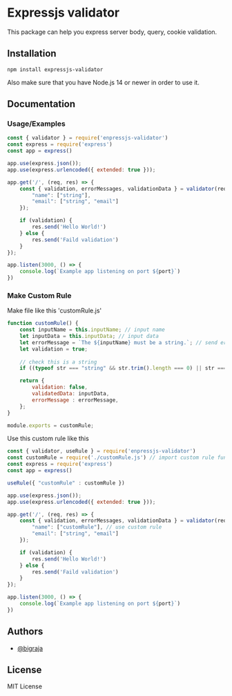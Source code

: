 # Expressjs validator

This package can help you express server body, query, cookie validation.

## Installation

```
npm install expressjs-validator
```

Also make sure that you have Node.js 14 or newer in order to use it.

## Documentation

### Usage/Examples

```js file=app.js
const { validator } = require('enpressjs-validator')
const express = require('express')
const app = express()

app.use(express.json());
app.use(express.urlencoded({ extended: true }));

app.get('/', (req, res) => {
    const { validation, errorMessages, validationData } = validator(req.boy, {
        "name": ["string"],
        "email": ["string", "email"]
    });

    if (validation) {
        res.send('Hello World!')
    } else {
        res.send('Faild validation')
    }
});

app.listen(3000, () => {
    console.log(`Example app listening on port ${port}`)
})
```

### Make Custom Rule

Make file like this 'customRule.js'

```js file=customRule.js
function customRule() {
    const inputName = this.inputName; // input name
    let inputData = this.inputData; // input data
    let errorMessage = `The ${inputName} must be a string.`; // send error message
    let validation = true;
    
    // check this is a string
    if ((typeof str === "string" && str.trim().length === 0) || str === null || /^\d+$/.test(inputData)) validation = false;

    return {
        validation: false,
        validatedData: inputData,
        errorMessage : errorMessage,
    };
}

module.exports = customRule;
```

Use this custom rule like this

```js file=app.js
const { validator, useRule } = require('enpressjs-validator')
const customRule = require('./customRule.js') // import custom rule function
const express = require('express')
const app = express()

useRule({ "customRule" : customRule })

app.use(express.json());
app.use(express.urlencoded({ extended: true }));

app.get('/', (req, res) => {
    const { validation, errorMessages, validationData } = validator(req.boy, {
        "name": ["customRule"], // use custom rule
        "email": ["string", "email"]
    });

    if (validation) {
        res.send('Hello World!')
    } else {
        res.send('Faild validation')
    }
});

app.listen(3000, () => {
    console.log(`Example app listening on port ${port}`)
})
```

## Authors

- [@bigraja](https://www.github.com/bigraja)

## License

MIT License